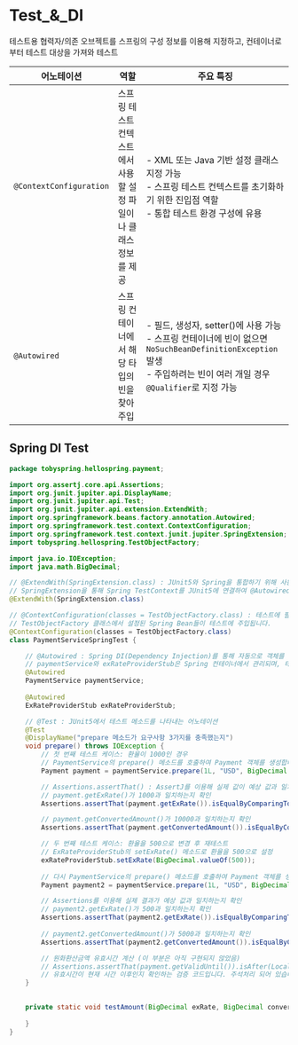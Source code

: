 # Test\_&_DI

테스트용 협력자/의존 오브젝트를 스프링의 구성 정보를 이용해 지정하고, 컨테이너로부터 테스트 대상을 가져와 테스트

| **어노테이션**          | **역할**                                                     | **주요 특징**                                                |
| ----------------------- | ------------------------------------------------------------ | ------------------------------------------------------------ |
| `@ContextConfiguration` | 스프링 테스트 컨텍스트에서 사용할 설정 파일이나 클래스 정보를 제공 | - XML 또는 Java 기반 설정 클래스 지정 가능 <br />- 스프링 테스트 컨텍스트를 초기화하기 위한 진입점 역할 <br />- 통합 테스트 환경 구성에 유용 |
| `@Autowired`            | 스프링 컨테이너에서 해당 타입의 빈을 찾아 주입               | - 필드, 생성자, setter()에 사용 가능 <br />- 스프링 컨테이너에 빈이 없으면 `NoSuchBeanDefinitionException` 발생 <br />- 주입하려는 빈이 여러 개일 경우 `@Qualifier`로 지정 가능 |



## Spring DI Test

```java
package tobyspring.hellospring.payment;

import org.assertj.core.api.Assertions;
import org.junit.jupiter.api.DisplayName;
import org.junit.jupiter.api.Test;
import org.junit.jupiter.api.extension.ExtendWith;
import org.springframework.beans.factory.annotation.Autowired;
import org.springframework.test.context.ContextConfiguration;
import org.springframework.test.context.junit.jupiter.SpringExtension;
import tobyspring.hellospring.TestObjectFactory;

import java.io.IOException;
import java.math.BigDecimal;

// @ExtendWith(SpringExtension.class) : JUnit5와 Spring을 통합하기 위해 사용
// SpringExtension을 통해 Spring TestContext를 JUnit5에 연결하여 @Autowired, @ContextConfiguration 등의 어노테이션을 사용할 수 있게 합니다.
@ExtendWith(SpringExtension.class)

// @ContextConfiguration(classes = TestObjectFactory.class) : 테스트에 필요한 Spring 컨테이너 설정을 위한 어노테이션
// TestObjectFactory 클래스에서 설정된 Spring Bean들이 테스트에 주입됩니다.
@ContextConfiguration(classes = TestObjectFactory.class)
class PaymentServiceSpringTest {

    // @Autowired : Spring DI(Dependency Injection)를 통해 자동으로 객체를 주입받습니다.
    // paymentService와 exRateProviderStub은 Spring 컨테이너에서 관리되며, 테스트 중 자동으로 주입됩니다.
    @Autowired 
    PaymentService paymentService;
    
    @Autowired 
    ExRateProviderStub exRateProviderStub;

    // @Test : JUnit5에서 테스트 메소드를 나타내는 어노테이션
    @Test
    @DisplayName("prepare 메소드가 요구사항 3가지를 충족했는지")
    void prepare() throws IOException {
        // 첫 번째 테스트 케이스: 환율이 1000인 경우
        // PaymentService의 prepare() 메소드를 호출하여 Payment 객체를 생성합니다.
        Payment payment = paymentService.prepare(1L, "USD", BigDecimal.TEN);

        // Assertions.assertThat() : AssertJ를 이용해 실제 값이 예상 값과 일치하는지 확인
        // payment.getExRate()가 1000과 일치하는지 확인
        Assertions.assertThat(payment.getExRate()).isEqualByComparingTo(BigDecimal.valueOf(1000));

        // payment.getConvertedAmount()가 10000과 일치하는지 확인
        Assertions.assertThat(payment.getConvertedAmount()).isEqualByComparingTo(BigDecimal.valueOf(10000));

        // 두 번째 테스트 케이스: 환율을 500으로 변경 후 재테스트
        // ExRateProviderStub의 setExRate() 메소드로 환율을 500으로 설정
        exRateProviderStub.setExRate(BigDecimal.valueOf(500));
        
        // 다시 PaymentService의 prepare() 메소드를 호출하여 Payment 객체를 생성
        Payment payment2 = paymentService.prepare(1L, "USD", BigDecimal.TEN);

        // Assertions를 이용해 실제 결과가 예상 값과 일치하는지 확인
        // payment2.getExRate()가 500과 일치하는지 확인
        Assertions.assertThat(payment2.getExRate()).isEqualByComparingTo(BigDecimal.valueOf(500));
        
        // payment2.getConvertedAmount()가 5000과 일치하는지 확인
        Assertions.assertThat(payment2.getConvertedAmount()).isEqualByComparingTo(BigDecimal.valueOf(5000));

        // 원화환산금액 유효시간 계산 (이 부분은 아직 구현되지 않았음)
        // Assertions.assertThat(payment.getValidUntil()).isAfter(LocalDateTime.now());
        // 유효시간이 현재 시간 이후인지 확인하는 검증 코드입니다. 주석처리 되어 있습니다.
    }

 
    private static void testAmount(BigDecimal exRate, BigDecimal convertedAmount) throws IOException {
 
    }
}

```

